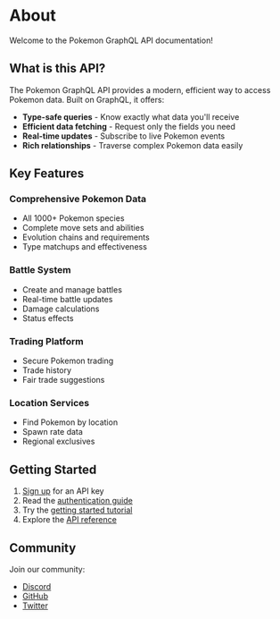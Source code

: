 # About

Welcome to the Pokemon GraphQL API documentation!

## What is this API?

The Pokemon GraphQL API provides a modern, efficient way to access Pokemon data. Built on GraphQL, it offers:

- **Type-safe queries** - Know exactly what data you'll receive
- **Efficient data fetching** - Request only the fields you need
- **Real-time updates** - Subscribe to live Pokemon events
- **Rich relationships** - Traverse complex Pokemon data easily

## Key Features

### Comprehensive Pokemon Data

- All 1000+ Pokemon species
- Complete move sets and abilities
- Evolution chains and requirements
- Type matchups and effectiveness

### Battle System

- Create and manage battles
- Real-time battle updates
- Damage calculations
- Status effects

### Trading Platform

- Secure Pokemon trading
- Trade history
- Fair trade suggestions

### Location Services

- Find Pokemon by location
- Spawn rate data
- Regional exclusives

## Getting Started

1. [Sign up](https://pokemon-api.example.com/signup) for an API key
2. Read the [authentication guide](/guides/authentication)
3. Try the [getting started tutorial](/guides/getting-started)
4. Explore the [API reference](/reference)

## Community

Join our community:

- [Discord](https://discord.gg/pokemon-api)
- [GitHub](https://github.com/pokemon-api)
- [Twitter](https://twitter.com/pokemonapi)
